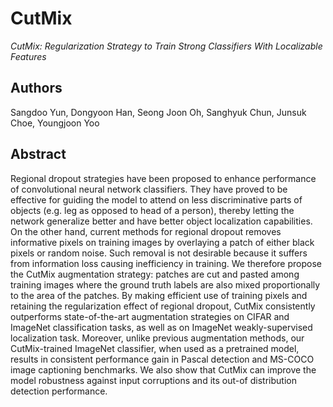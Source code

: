 # CutMix

_CutMix: Regularization Strategy to Train Strong Classifiers With Localizable Features_

## Authors

Sangdoo Yun, Dongyoon Han, Seong Joon Oh, Sanghyuk Chun, Junsuk Choe, Youngjoon Yoo

## Abstract

Regional dropout strategies have been proposed to enhance performance of convolutional neural network classifiers. They have proved to be effective for guiding the model to attend on less discriminative parts of objects (e.g. leg as opposed to head of a person), thereby letting the network generalize better and have better object localization capabilities. On the other hand, current methods for regional dropout removes informative pixels on training images by overlaying a patch of either black pixels or random noise. Such removal is not desirable because it suffers from information loss causing inefficiency in training. We therefore propose the CutMix augmentation strategy: patches are cut and pasted among training images where the ground truth labels are also mixed proportionally to the area of the patches. By making efficient use of training pixels and retaining the regularization effect of regional dropout, CutMix consistently outperforms state-of-the-art augmentation strategies on CIFAR and ImageNet classification tasks, as well as on ImageNet weakly-supervised localization task. Moreover, unlike previous augmentation methods, our CutMix-trained ImageNet classifier, when used as a pretrained model, results in consistent performance gain in Pascal detection and MS-COCO image captioning benchmarks. We also show that CutMix can improve the model robustness against input corruptions and its out-of distribution detection performance.
